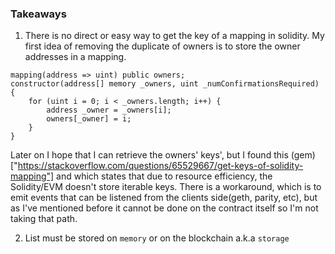 ### Takeaways

1. There is no direct or easy way to get the key of a mapping in solidity. My first idea of removing the duplicate of owners is to store the owner addresses in a mapping.

```
mapping(address => uint) public owners;
constructor(address[] memory _owners, uint _numConfirmationsRequired) {
    for (uint i = 0; i < _owners.length; i++) {
        address _owner = _owners[i];
        owners[_owner] = i;
    }    
}
```
Later on I hope that I can retrieve the owners' keys', but I found this (gem)["https://stackoverflow.com/questions/65529667/get-keys-of-solidity-mapping"] and which states that due to resource efficiency, the Solidity/EVM doesn't store iterable keys. There is a workaround, which is to emit events that can be listened from the clients side(geth, parity, etc), but as I've mentioned before it cannot be done on the contract itself so I'm not taking that path.




2. List must be stored on `memory` or on the blockchain a.k.a `storage`